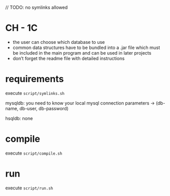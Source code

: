 // TODO: no symlinks allowed

# CH - 1C
* the user can choose which database to use
* common data structures have to be bundled into a .jar file which must be included in the main program and can be used in later projects
* don’t forget the readme file with detailed instructions

# requirements
execute `script/symlinks.sh`

mysqldb:
you need to know your local mysql connection parameters -> 
(db-name,
db-user,
db-password)

hsqldb: 
none

# compile
execute `script/compile.sh`

# run
execute `script/run.sh`
